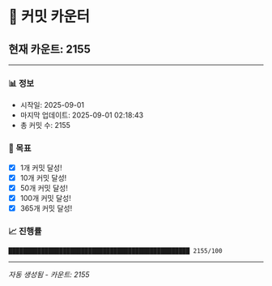# 🔢 커밋 카운터

## 현재 카운트: 2155

---

### 📊 정보
- 시작일: 2025-09-01
- 마지막 업데이트: 2025-09-01 02:18:43
- 총 커밋 수: 2155

### 🎯 목표
- [x] 1개 커밋 달성!
- [x] 10개 커밋 달성!
- [x] 50개 커밋 달성!
- [x] 100개 커밋 달성!
- [x] 365개 커밋 달성!

### 📈 진행률
```
██████████████████████████████████████████████████ 2155/100
```

---
*자동 생성됨 - 카운트: 2155*
